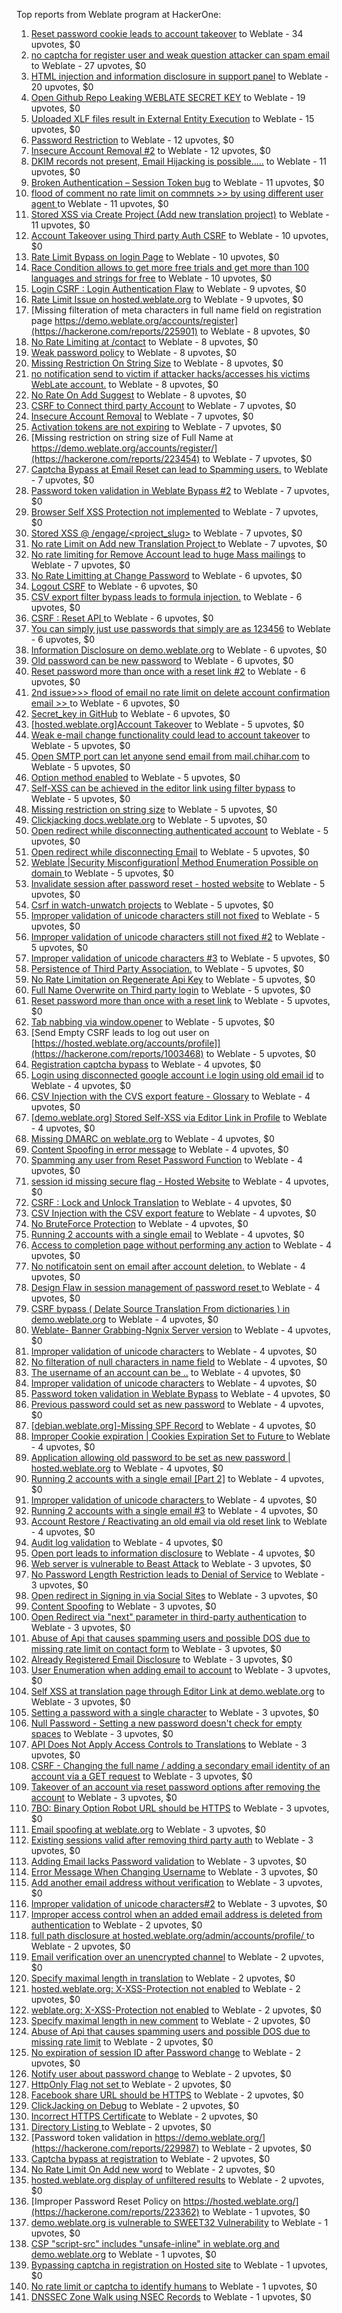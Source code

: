 Top reports from Weblate program at HackerOne:

1. [Reset password cookie leads to account takeover](https://hackerone.com/reports/1004536) to Weblate - 34 upvotes, $0
2. [no captcha for register user and weak question attacker can spam email](https://hackerone.com/reports/236398) to Weblate - 27 upvotes, $0
3. [HTML injection and information disclosure in support panel](https://hackerone.com/reports/634312) to Weblate - 20 upvotes, $0
4. [Open Github Repo Leaking WEBLATE SECRET KEY](https://hackerone.com/reports/942146) to Weblate - 19 upvotes, $0
5. [Uploaded XLF files result in External Entity Execution](https://hackerone.com/reports/232614) to Weblate - 15 upvotes, $0
6. [Password Restriction](https://hackerone.com/reports/229920) to Weblate - 12 upvotes, $0
7. [Insecure Account Removal #2](https://hackerone.com/reports/229532) to Weblate - 12 upvotes, $0
8. [DKIM records not present, Email Hijacking is possible.....](https://hackerone.com/reports/253926) to Weblate - 11 upvotes, $0
9. [Broken Authentication – Session Token bug](https://hackerone.com/reports/400826) to Weblate - 11 upvotes, $0
10. [flood of comment no rate  limit on commnets \>\>  by using different user agent ](https://hackerone.com/reports/404035) to Weblate - 11 upvotes, $0
11. [Stored XSS via Create Project (Add new translation project)](https://hackerone.com/reports/610219) to Weblate - 11 upvotes, $0
12. [Account Takeover using Third party Auth CSRF](https://hackerone.com/reports/225653) to Weblate - 10 upvotes, $0
13. [Rate Limit Bypass on login Page](https://hackerone.com/reports/224460) to Weblate - 10 upvotes, $0
14. [Race Condition allows to get more free trials and get more than 100 languages and strings for free](https://hackerone.com/reports/1087188) to Weblate - 10 upvotes, $0
15. [Login CSRF : Login Authentication Flaw](https://hackerone.com/reports/229528) to Weblate - 9 upvotes, $0
16. [Rate Limit Issue on hosted.weblate.org](https://hackerone.com/reports/229825) to Weblate - 9 upvotes, $0
17. [Missing filteration of meta characters in full name field on registration page https://demo.weblate.org/accounts/register](https://hackerone.com/reports/225901) to Weblate - 8 upvotes, $0
18. [No Rate Limiting at /contact](https://hackerone.com/reports/229511) to Weblate - 8 upvotes, $0
19. [Weak password policy](https://hackerone.com/reports/224572) to Weblate - 8 upvotes, $0
20. [Missing Restriction On String Size](https://hackerone.com/reports/257376) to Weblate - 8 upvotes, $0
21. [no notification send to victim if attacker hacks/accesses his victims WebLate account.](https://hackerone.com/reports/282772) to Weblate - 8 upvotes, $0
22. [No Rate On Add Suggest](https://hackerone.com/reports/481654) to Weblate - 8 upvotes, $0
23. [CSRF to Connect third party Account](https://hackerone.com/reports/225100) to Weblate - 7 upvotes, $0
24. [Insecure Account Removal](https://hackerone.com/reports/223355) to Weblate - 7 upvotes, $0
25. [Activation tokens are not expiring](https://hackerone.com/reports/223339) to Weblate - 7 upvotes, $0
26. [Missing restriction on string size of Full Name at https://demo.weblate.org/accounts/register/](https://hackerone.com/reports/223454) to Weblate - 7 upvotes, $0
27. [Captcha Bypass at Email Reset can lead to Spamming users.](https://hackerone.com/reports/229541) to Weblate - 7 upvotes, $0
28. [Password token validation in Weblate Bypass #2](https://hackerone.com/reports/244287) to Weblate - 7 upvotes, $0
29. [Browser Self XSS Protection not implemented](https://hackerone.com/reports/400781) to Weblate - 7 upvotes, $0
30. [Stored XSS @ /engage/\<project_slug\>](https://hackerone.com/reports/472391) to Weblate - 7 upvotes, $0
31. [No rate Limit on Add new Translation Project ](https://hackerone.com/reports/1238749) to Weblate - 7 upvotes, $0
32. [No rate limiting for Remove Account lead to huge Mass mailings](https://hackerone.com/reports/1723445) to Weblate - 7 upvotes, $0
33. [No Rate Limitting at Change Password](https://hackerone.com/reports/223694) to Weblate - 6 upvotes, $0
34. [Logout CSRF](https://hackerone.com/reports/223329) to Weblate - 6 upvotes, $0
35. [CSV export filter bypass leads to formula injection.](https://hackerone.com/reports/223999) to Weblate - 6 upvotes, $0
36. [CSRF : Reset API ](https://hackerone.com/reports/223333) to Weblate - 6 upvotes, $0
37. [You can simply just use passwords that simply are as 123456](https://hackerone.com/reports/223374) to Weblate - 6 upvotes, $0
38. [Information Disclosure on demo.weblate.org](https://hackerone.com/reports/229620) to Weblate - 6 upvotes, $0
39. [Old password can be new password](https://hackerone.com/reports/229577) to Weblate - 6 upvotes, $0
40. [Reset password more than once with a reset link #2](https://hackerone.com/reports/245450) to Weblate - 6 upvotes, $0
41. [2nd issue\>\>\> flood of email  no rate limit on delete account confirmation email \>\> ](https://hackerone.com/reports/404713) to Weblate - 6 upvotes, $0
42. [Secret_key in GitHub](https://hackerone.com/reports/926093) to Weblate - 6 upvotes, $0
43. [[hosted.weblate.org]Account Takeover](https://hackerone.com/reports/223637) to Weblate - 5 upvotes, $0
44. [Weak e-mail change functionality could lead to account takeover](https://hackerone.com/reports/223461) to Weblate - 5 upvotes, $0
45. [Open SMTP port can let anyone send email from mail.chihar.com](https://hackerone.com/reports/223435) to Weblate - 5 upvotes, $0
46. [Option method enabled](https://hackerone.com/reports/230194) to Weblate - 5 upvotes, $0
47. [Self-XSS can be achieved in the editor link using filter bypass](https://hackerone.com/reports/229735) to Weblate - 5 upvotes, $0
48. [Missing restriction on string size](https://hackerone.com/reports/229796) to Weblate - 5 upvotes, $0
49. [Clickjacking docs.weblate.org](https://hackerone.com/reports/223391) to Weblate - 5 upvotes, $0
50. [Open redirect while disconnecting authenticated account](https://hackerone.com/reports/224317) to Weblate - 5 upvotes, $0
51. [Open redirect while disconnecting Email](https://hackerone.com/reports/238117) to Weblate - 5 upvotes, $0
52. [Weblate |Security Misconfiguration| Method Enumeration Possible on domain ](https://hackerone.com/reports/230648) to Weblate - 5 upvotes, $0
53. [Invalidate session after password reset - hosted website](https://hackerone.com/reports/224362) to Weblate - 5 upvotes, $0
54. [Csrf in watch-unwatch projects](https://hackerone.com/reports/229405) to Weblate - 5 upvotes, $0
55. [Improper validation of unicode characters still not fixed](https://hackerone.com/reports/241596) to Weblate - 5 upvotes, $0
56. [Improper validation of unicode characters still not fixed #2](https://hackerone.com/reports/243611) to Weblate - 5 upvotes, $0
57. [Improper validation of unicode characters #3](https://hackerone.com/reports/243635) to Weblate - 5 upvotes, $0
58. [Persistence of Third Party Association.](https://hackerone.com/reports/241623) to Weblate - 5 upvotes, $0
59. [No Rate Limitation on Regenerate Api Key](https://hackerone.com/reports/243619) to Weblate - 5 upvotes, $0
60. [Full Name Overwrite on Third party login](https://hackerone.com/reports/241598) to Weblate - 5 upvotes, $0
61. [Reset password more than once with a reset link](https://hackerone.com/reports/243594) to Weblate - 5 upvotes, $0
62. [Tab nabbing via window.opener](https://hackerone.com/reports/403891) to Weblate - 5 upvotes, $0
63. [Send Empty CSRF leads to log out user on [https://hosted.weblate.org/accounts/profile]](https://hackerone.com/reports/1003468) to Weblate - 5 upvotes, $0
64. [Registration captcha bypass](https://hackerone.com/reports/223324) to Weblate - 4 upvotes, $0
65. [Login using disconnected google account i.e login using old email id](https://hackerone.com/reports/223427) to Weblate - 4 upvotes, $0
66. [CSV Injection with the CVS export feature - Glossary](https://hackerone.com/reports/224291) to Weblate - 4 upvotes, $0
67. [[demo.weblate.org] Stored Self-XSS via Editor Link in Profile](https://hackerone.com/reports/223331) to Weblate - 4 upvotes, $0
68. [Missing DMARC on weblate.org](https://hackerone.com/reports/223545) to Weblate - 4 upvotes, $0
69. [Content Spoofing in error message](https://hackerone.com/reports/223456) to Weblate - 4 upvotes, $0
70. [Spamming any user from Reset Password Function](https://hackerone.com/reports/223525) to Weblate - 4 upvotes, $0
71. [session id missing secure flag - Hosted Website](https://hackerone.com/reports/224379) to Weblate - 4 upvotes, $0
72. [CSRF : Lock and Unlock Translation](https://hackerone.com/reports/223345) to Weblate - 4 upvotes, $0
73. [CSV Injection with the CSV export feature](https://hackerone.com/reports/223344) to Weblate - 4 upvotes, $0
74. [No BruteForce Protection](https://hackerone.com/reports/223337) to Weblate - 4 upvotes, $0
75. [Running 2 accounts with a single email](https://hackerone.com/reports/224072) to Weblate - 4 upvotes, $0
76. [Access to completion page without performing any action](https://hackerone.com/reports/223846) to Weblate - 4 upvotes, $0
77. [No notificatoin sent on email after account deletion.](https://hackerone.com/reports/229909) to Weblate - 4 upvotes, $0
78. [Design Flaw in session management of password reset ](https://hackerone.com/reports/229417) to Weblate - 4 upvotes, $0
79. [CSRF bypass ( Delate Source Translation From dictionaries ) in demo.weblate.org](https://hackerone.com/reports/230863) to Weblate - 4 upvotes, $0
80. [Weblate- Banner Grabbing-Ngnix Server version](https://hackerone.com/reports/230633) to Weblate - 4 upvotes, $0
81. [Improper validation of unicode characters](https://hackerone.com/reports/229483) to Weblate - 4 upvotes, $0
82. [No filteration of null characters in name field](https://hackerone.com/reports/242945) to Weblate - 4 upvotes, $0
83. [The username of an account can be ..](https://hackerone.com/reports/243609) to Weblate - 4 upvotes, $0
84. [Improper validation of unicode characters](https://hackerone.com/reports/242171) to Weblate - 4 upvotes, $0
85. [Password token validation in Weblate Bypass](https://hackerone.com/reports/243842) to Weblate - 4 upvotes, $0
86. [Previous password could set as new password](https://hackerone.com/reports/243616) to Weblate - 4 upvotes, $0
87. [[debian.weblate.org]-Missing SPF Record](https://hackerone.com/reports/245518) to Weblate - 4 upvotes, $0
88. [Improper Cookie expiration | Cookies Expiration Set to Future ](https://hackerone.com/reports/232306) to Weblate - 4 upvotes, $0
89. [ Application allowing old password to be set as new password | hosted.weblate.org](https://hackerone.com/reports/264934) to Weblate - 4 upvotes, $0
90. [Running 2 accounts with a single email [Part 2]](https://hackerone.com/reports/241608) to Weblate - 4 upvotes, $0
91. [Improper validation of unicode characters ](https://hackerone.com/reports/278718) to Weblate - 4 upvotes, $0
92. [Running 2 accounts with a single email #3](https://hackerone.com/reports/245304) to Weblate - 4 upvotes, $0
93. [ Account Restore / Reactivating an old email via old reset link](https://hackerone.com/reports/275303) to Weblate - 4 upvotes, $0
94. [Audit log validation](https://hackerone.com/reports/296632) to Weblate - 4 upvotes, $0
95. [Open port leads to information disclosure](https://hackerone.com/reports/223421) to Weblate - 4 upvotes, $0
96. [Web server is vulnerable to Beast Attack](https://hackerone.com/reports/223350) to Weblate - 3 upvotes, $0
97. [No Password Length Restriction leads to Denial of Service](https://hackerone.com/reports/223854) to Weblate - 3 upvotes, $0
98. [Open redirect in Signing in via Social Sites](https://hackerone.com/reports/223718) to Weblate - 3 upvotes, $0
99. [Content Spoofing](https://hackerone.com/reports/223630) to Weblate - 3 upvotes, $0
100. [Open Redirect via "next" parameter in third-party authentication](https://hackerone.com/reports/223326) to Weblate - 3 upvotes, $0
101. [Abuse of Api that causes spamming users and possible DOS due to missing rate limit on contact form](https://hackerone.com/reports/223542) to Weblate - 3 upvotes, $0
102. [Already Registered Email Disclosure](https://hackerone.com/reports/223343) to Weblate - 3 upvotes, $0
103. [User Enumeration when adding email to account](https://hackerone.com/reports/223531) to Weblate - 3 upvotes, $0
104. [Self XSS at translation page through Editor Link at demo.weblate.org](https://hackerone.com/reports/223692) to Weblate - 3 upvotes, $0
105. [Setting a password with a single character](https://hackerone.com/reports/223851) to Weblate - 3 upvotes, $0
106. [Null Password - Setting a new password doesn't check for empty spaces](https://hackerone.com/reports/223618) to Weblate - 3 upvotes, $0
107. [API Does Not Apply Access Controls to Translations](https://hackerone.com/reports/232994) to Weblate - 3 upvotes, $0
108. [CSRF - Changing the full name / adding a secondary email identity of an account via a GET request](https://hackerone.com/reports/223367) to Weblate - 3 upvotes, $0
109. [Takeover of an account via reset password options after removing the account](https://hackerone.com/reports/230076) to Weblate - 3 upvotes, $0
110. [7BO: Binary Option Robot URL should be HTTPS](https://hackerone.com/reports/225722) to Weblate - 3 upvotes, $0
111. [Email spoofing at weblate.org](https://hackerone.com/reports/224186) to Weblate - 3 upvotes, $0
112. [Existing sessions valid after removing third party auth](https://hackerone.com/reports/223475) to Weblate - 3 upvotes, $0
113. [Adding Email lacks Password validation](https://hackerone.com/reports/229869) to Weblate - 3 upvotes, $0
114. [Error Message When Changing Username](https://hackerone.com/reports/243664) to Weblate - 3 upvotes, $0
115. [Add another email address without verification](https://hackerone.com/reports/265987) to Weblate - 3 upvotes, $0
116. [Improper validation of unicode characters#2](https://hackerone.com/reports/279945) to Weblate - 3 upvotes, $0
117. [Improper access control when an added email address is deleted from authentication](https://hackerone.com/reports/223434) to Weblate - 2 upvotes, $0
118. [full path disclosure at hosted.weblate.org/admin/accounts/profile/ ](https://hackerone.com/reports/225495) to Weblate - 2 upvotes, $0
119. [Email verification over an unencrypted channel](https://hackerone.com/reports/224287) to Weblate - 2 upvotes, $0
120. [Specify maximal length in translation](https://hackerone.com/reports/224015) to Weblate - 2 upvotes, $0
121. [hosted.weblate.org: X-XSS-Protection not enabled](https://hackerone.com/reports/223396) to Weblate - 2 upvotes, $0
122. [weblate.org: X-XSS-Protection not enabled](https://hackerone.com/reports/223723) to Weblate - 2 upvotes, $0
123. [Specify maximal length in new comment](https://hackerone.com/reports/223931) to Weblate - 2 upvotes, $0
124. [Abuse of Api that causes spamming users and possible DOS due to missing rate limit](https://hackerone.com/reports/223557) to Weblate - 2 upvotes, $0
125. [No expiration of session ID after Password change](https://hackerone.com/reports/223327) to Weblate - 2 upvotes, $0
126. [Notify user about password change](https://hackerone.com/reports/223609) to Weblate - 2 upvotes, $0
127. [HttpOnly Flag not set ](https://hackerone.com/reports/224006) to Weblate - 2 upvotes, $0
128. [Facebook share URL should be HTTPS](https://hackerone.com/reports/225769) to Weblate - 2 upvotes, $0
129. [ClickJacking on Debug](https://hackerone.com/reports/225555) to Weblate - 2 upvotes, $0
130. [Incorrect HTTPS Certificate](https://hackerone.com/reports/225540) to Weblate - 2 upvotes, $0
131. [Directory Listing ](https://hackerone.com/reports/223384) to Weblate - 2 upvotes, $0
132. [Password token validation in https://demo.weblate.org/](https://hackerone.com/reports/229987) to Weblate - 2 upvotes, $0
133. [Captcha bypass at registration](https://hackerone.com/reports/229584) to Weblate - 2 upvotes, $0
134. [No Rate Limit  On Add new word](https://hackerone.com/reports/479021) to Weblate - 2 upvotes, $0
135. [hosted.weblate.org display of unfiltered results](https://hackerone.com/reports/1454552) to Weblate - 2 upvotes, $0
136. [Improper Password Reset Policy on https://hosted.weblate.org/](https://hackerone.com/reports/223362) to Weblate - 1 upvotes, $0
137. [demo.weblate.org is vulnerable to SWEET32 Vulnerability](https://hackerone.com/reports/223653) to Weblate - 1 upvotes, $0
138. [CSP "script-src" includes "unsafe-inline" in weblate.org and demo.weblate.org](https://hackerone.com/reports/231062) to Weblate - 1 upvotes, $0
139. [Bypassing captcha in registration on Hosted site](https://hackerone.com/reports/224342) to Weblate - 1 upvotes, $0
140. [No rate limit or captcha to identify humans](https://hackerone.com/reports/257384) to Weblate - 1 upvotes, $0
141. [DNSSEC Zone Walk using NSEC Records](https://hackerone.com/reports/228471) to Weblate - 1 upvotes, $0
